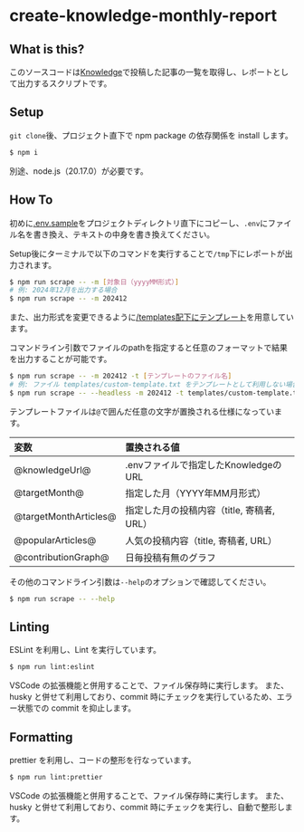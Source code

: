 # create-knowledge-monthly-report

## What is this?

このソースコードは[Knowledge](https://information-knowledge.support-project.org/ja/#google_vignette)で投稿した記事の一覧を取得し、レポートとして出力するスクリプトです。

## Setup

`git clone`後、プロジェクト直下で npm package の依存関係を install します。

```bash
$ npm i
```

別途、node.js（20.17.0）が必要です。

## How To

初めに[.env.sample](.env.sample)をプロジェクトディレクトリ直下にコピーし、`.env`にファイル名を書き換え、テキストの中身を書き換えてください。

Setup後にターミナルで以下のコマンドを実行することで`/tmp`下にレポートが出力されます。

```bash
$ npm run scrape -- -m [対象日（yyyyMM形式）]
# 例: 2024年12月を出力する場合
$ npm run scrape -- -m 202412
```

また、出力形式を変更できるように[/templates配下にテンプレート](templates/template.sample.txt)を用意しています。

コマンドライン引数でファイルのpathを指定すると任意のフォーマットで結果を出力することが可能です。

```bash
$ npm run scrape -- -m 202412 -t [テンプレートのファイル名]
# 例: ファイル templates/custom-template.txt をテンプレートとして利用しない場合
$ npm run scrape -- --headless -m 202412 -t templates/custom-template.txt
```

テンプレートファイルは`@`で囲んだ任意の文字が置換される仕様になっています。

| 変数                  | 置換される値                               |
| :-------------------- | :----------------------------------------- |
| @knowledgeUrl@        | .envファイルで指定したKnowledgeのURL       |
| @targetMonth@         | 指定した月（YYYY年MM月形式）               |
| @targetMonthArticles@ | 指定した月の投稿内容（title, 寄稿者, URL） |
| @popularArticles@     | 人気の投稿内容（title, 寄稿者, URL）       |
| @contributionGraph@   | 日毎投稿有無のグラフ                       |

その他のコマンドライン引数は`--help`のオプションで確認してください。

```bash
$ npm run scrape -- --help
```

## Linting

ESLint を利用し、Lint を実行しています。

```bash
$ npm run lint:eslint
```

VSCode の拡張機能と併用することで、ファイル保存時に実行します。
また、husky と併せて利用しており、commit 時にチェックを実行しているため、エラー状態での commit を抑止します。

## Formatting

prettier を利用し、コードの整形を行なっています。

```bash
$ npm run lint:prettier
```

VSCode の拡張機能と併用することで、ファイル保存時に実行します。
また、husky と併せて利用しており、commit 時にチェックを実行し、自動で整形します。
